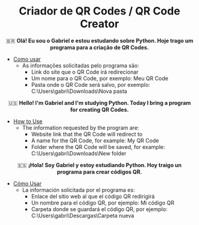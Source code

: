 <h1 align="center">Criador de QR Codes / QR Code Creator</h1>

<p align="center">🇧🇷 <b>Olá! Eu sou o Gabriel e estou estudando sobre Python. Hoje trago um programa para a criação de QR Codes.</b></p>

* [Como usar](#como-usar)
   * As informações solicitadas pelo programa são:
      * Link do site que o QR Code irá redirecionar
      * Um nome para o QR Code, por exemplo: Meu QR Code
      * Pasta onde o QR Code será salvo, por exemplo: C:\Users\gabri\Downloads\Nova pasta

<p align="center">🇺🇸 <b>Hello! I'm Gabriel and I'm studying Python. Today I bring a program for creating QR Codes.</b></p>

* [How to Use](#how-to-use)
   * The information requested by the program are:
      * Website link that the QR Code will redirect to
      * A name for the QR Code, for example: My QR Code
      * Folder where the QR Code will be saved, for example: C:\Users\gabri\Downloads\New folder

<p align="center">🇪🇸 <b>¡Hola! Soy Gabriel y estoy estudiando Python. Hoy traigo un programa para crear códigos QR.</b></p>

* [Cómo Usar](#cómo-usar)
   * La información solicitada por el programa es:
      * Enlace del sitio web al que el código QR redirigirá
      * Un nombre para el código QR, por ejemplo: Mi código QR
      * Carpeta donde se guardará el código QR, por ejemplo: C:\Users\gabri\Descargas\Carpeta nueva